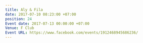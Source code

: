 ```yaml
---
title: Aly & Fila
date: 2017-07-10 08:23:00 +07:00
position: 24
Event date: 2017-07-13 00:00:00 +07:00
Venue: F Club
Event URL: https://www.facebook.com/events/1912468945686236/
---
```


